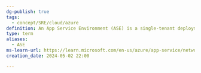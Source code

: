```yaml
---
dg-publish: true
tags:
  - concept/SRE/cloud/azure
definition: An App Service Environment (ASE) is a single-tenant deployment of the Azure App Service that runs in your virtual network.
type: term
aliases:
  - ASE
ms-learn-url: https://learn.microsoft.com/en-us/azure/app-service/networking-features#app-service-environment
creation_date: 2024-05-02 22:00

---
```


